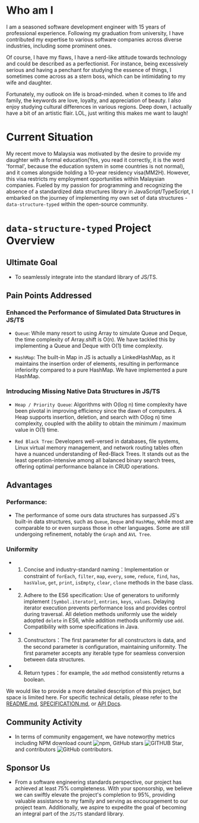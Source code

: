 # Who am I

I am a seasoned software development engineer with 15 years of professional experience. Following my graduation from university, I have contributed my expertise to various software companies across diverse industries, including some prominent ones.

Of course, I have my flaws, I have a nerd-like attitude towards technology and could be described as a perfectionist. For instance, being excessively serious and having a penchant for studying the essence of things, I sometimes come across as a stern boss, which can be intimidating to my wife and daughter.

Fortunately, my outlook on life is broad-minded. when it comes to life and family, the keywords are love, loyalty, and appreciation of beauty. I also enjoy studying cultural differences in various regions. Deep down, I actually have a bit of an artistic flair. LOL, just writing this makes me want to laugh!

# Current Situation

My recent move to Malaysia was motivated by the desire to provide my daughter with a formal education(Yes, you read it correctly, it is the word 'formal', because the education system in some countries is not normal), and it comes alongside holding a 10-year residency visa(MM2H). However, this visa restricts my employment opportunities within Malaysian companies. Fueled by my passion for programming and recognizing the absence of a standardized data structures library in JavaScript/TypeScript, I embarked on the journey of implementing my own set of data structures - `data-structure-typed` within the open-source community.

# `data-structure-typed` Project Overview

## Ultimate Goal

- To seamlessly integrate into the standard library of JS/TS.

## Pain Points Addressed

### Enhanced the Performance of Simulated Data Structures in JS/TS

- `Queue`: While many resort to using Array to simulate Queue and Deque, the time complexity of Array.shift is O(n). We have tackled this by implementing a Queue and Deque with O(1) time complexity.

- `HashMap`: The built-in Map in JS is actually a LinkedHashMap, as it maintains the insertion order of elements, resulting in performance inferiority compared to a pure HashMap. We have implemented a pure HashMap.

### Introducing Missing Native Data Structures in JS/TS

- `Heap / Priority Queue`: Algorithms with O(log n) time complexity have been pivotal in improving efficiency since the dawn of computers. A Heap supports insertion, deletion, and search with O(log n) time complexity, coupled with the ability to obtain the minimum / maximum value in O(1) time.

- `Red Black Tree`: Developers well-versed in databases, file systems, Linux virtual memory management, and network routing tables often have a nuanced understanding of Red-Black Trees. It stands out as the least operation-intensive among all balanced binary search trees, offering optimal performance balance in CRUD operations.

## Advantages

### Performance:

- The performance of some ours data structures has surpassed JS's built-in data structures, such as `Queue`, `Deque` and `HashMap`, while most are comparable to or even surpass those in other languages. Some are still undergoing refinement, notably the `Graph` and `AVL Tree`.

### Uniformity

- 1. Concise and industry-standard naming：Implementation or constraint of `forEach`, `filter`, `map`, `every`, `some`, `reduce`, `find`, `has`, `hasValue`, `get`, `print`, `isEmpty`, `clear`, `clone` methods in the base class.
- 2. Adhere to the ES6 specification: Use of generators to uniformly implement `[Symbol.iterator]`, `entries`, `keys`, `values`. Delaying iterator execution prevents performance loss and provides control during traversal. All deletion methods uniformly use the widely adopted `delete` in ES6, while addition methods uniformly use `add`. Compatibility with some specifications in Java.
- 3. Constructors：The first parameter for all constructors is data, and the second parameter is configuration, maintaining uniformity. The first parameter accepts any iterable type for seamless conversion between data structures.
- 4. Return types：for example, the `add` method consistently returns a boolean.

We would like to provide a more detailed description of this project, but space is limited here. For specific technical details, please refer to the [README.md](https://github.com/zrwusa/data-structure-typed), [SPECIFICATION.md](https://github.com/zrwusa/data-structure-typed/blob/main/CODE_OF_CONDUCT.md), or [API Docs](https://data-structure-typed-docs.vercel.app/).

## Community Activity

- In terms of community engagement, we have noteworthy metrics including NPM download count ![npm](https://img.shields.io/npm/dm/data-structure-typed), GitHub stars ![GITHUB Star](https://img.shields.io/github/stars/zrwusa/data-structure-typed), and contributors ![GitHub contributors](https://img.shields.io/github/contributors/zrwusa/data-structure-typed).

## Sponsor Us

- From a software engineering standards perspective, our project has achieved at least 75% completeness. With your sponsorship, we believe we can swiftly elevate the project's completion to 95%, providing valuable assistance to my family and serving as encouragement to our project team. Additionally, we aspire to expedite the goal of becoming an integral part of the `JS/TS` standard library.
